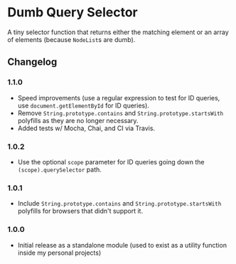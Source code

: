 
Dumb Query Selector
===================

A tiny selector function that returns either the matching element or an array of
elements (because `NodeList`s are dumb).


Changelog
---------

### 1.1.0
 - Speed improvements (use a regular expression to test for ID queries, use
   `document.getElementById` for ID queries).
 - Remove `String.prototype.contains` and `String.prototype.startsWith`
   polyfills as they are no longer necessary.
 - Added tests w/ Mocha, Chai, and CI via Travis.

### 1.0.2
 - Use the optional `scope` parameter for ID queries going down the `(scope).querySelector`
   path.

### 1.0.1
 - Include `String.prototype.contains` and `String.prototype.startsWith`
   polyfills for browsers that didn't support it.

### 1.0.0
 - Initial release as a standalone module (used to exist as a utility function
   inside my personal projects)
